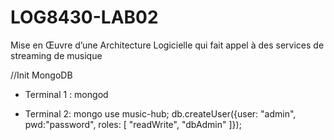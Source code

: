 # LOG8430-LAB02
Mise en Œuvre d’une Architecture Logicielle qui fait appel à des services de streaming de musique


//Init MongoDB 

- Terminal 1 : 
mongod

- Terminal 2:
mongo
use music-hub;
db.createUser({user: "admin", pwd:"password", roles: [ "readWrite", "dbAdmin" ]});
